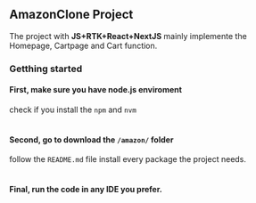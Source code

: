 ## AmazonClone Project
The project with **__JS+RTK+React+NextJS__**
mainly implemente the Homepage, Cartpage and Cart function.

### Getthing started
#### First, make sure you have node.js enviroment
check if you install the ```npm``` and ```nvm```
<br />
<br />
#### Second, go to download the ```/amazon/``` folder
follow the ```README.md``` file install every package the project needs.
<br />
<br />
#### Final, run the code in any IDE you prefer.






